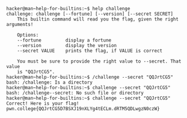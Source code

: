 
    hacker@man~help-for-builtins:~$ help challenge
    challenge: challenge [--fortune] [--version] [--secret SECRET]
        This builtin command will read you the flag, given the right arguments!
        
        Options:
        --fortune         display a fortune
        --version         display the version
        --secret VALUE    prints the flag, if VALUE is correct

        You must be sure to provide the right value to --secret. That value
        is "QQJrtCG5".
    hacker@man~help-for-builtins:~$ /challenge --secret "QQJrtCG5"
    bash: /challenge: Is a directory
    hacker@man~help-for-builtins:~$ challenge --secret "QQJrtCG5"
    bash: /challenge--secret: No such file or directory
    hacker@man~help-for-builtins:~$ challenge --secret "QQJrtCG5"
    Correct! Here is your flag!
    pwn.college{QQJrtCG5D7BSXJ19nXLYg4tECLm.dRTM5QDLwgzN0czW}